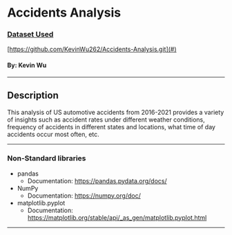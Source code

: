 # Accidents Analysis
### [Dataset Used](https://www.kaggle.com/datasets/sobhanmoosavi/us-accidents#)

[https://github.com/KevinWu262/Accidents-Analysis.git](#)

#### By: Kevin Wu

***

## Description
This analysis of US automotive accidents from 2016-2021 provides
a variety of insights such as accident rates under different weather conditions,
frequency of accidents in different states and locations, what time of day
accidents occur most often, etc.

***

### Non-Standard libraries
* pandas
  * Documentation: https://pandas.pydata.org/docs/
* NumPy
  * Documentation: https://numpy.org/doc/
* matplotlib.pyplot
  * Documentation: https://matplotlib.org/stable/api/_as_gen/matplotlib.pyplot.html

***